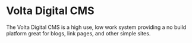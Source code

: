 # Volta Digital CMS

The Volta Digital CMS is a high use, low work system providing a no build platform great for blogs, link pages, and other simple sites.
